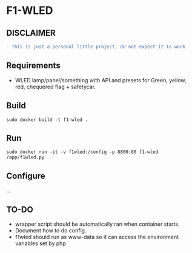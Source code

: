 # F1-WLED

## DISCLAIMER
```diff
- This is just a personal little project, do not expect it to work
```

## Requirements
- WLED lamp/panel/something with API and presets for Green, yellow, red, chequered flag + safetycar.

## Build
```
sudo docker build -t f1-wled .
```

## Run
```
sudo docker run -it -v f1wled:/config -p 8800:80 f1-wled /app/f1wled.py

```

## Configure
...

## TO-DO
- wrapper script should be automatically ran when container starts.
- Document how to do config.
- f1wled should run as www-data so it can access the environment variables set by php

